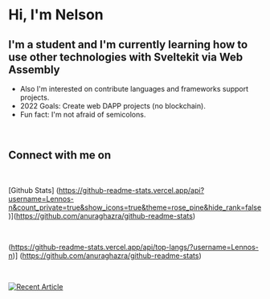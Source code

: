 # Hi, I'm Nelson

## I'm a student and I'm currently learning how to use other technologies with Sveltekit via Web Assembly
- Also I'm interested on contribute languages and frameworks support projects.
- 2022 Goals: Create web DAPP projects (no blockchain).
- Fun fact: I'm not afraid of semicolons.

<br>

## Connect with me on 

<br>

[Github Stats] (https://github-readme-stats.vercel.app/api?username=Lennos-n&count_private=true&show_icons=true&theme=rose_pine&hide_rank=false)](https://github.com/anuraghazra/github-readme-stats)

<br>

(https://github-readme-stats.vercel.app/api/top-langs/?username=Lennos-n)] (https://github.com/anuraghazra/github-readme-stats)

<br>

<a target="_blank" href="https://github-readme-medium-recent-article.vercel.app/medium/@nelson-/0"><img src="https://github-readme-medium-recent-article.vercel.app/medium/@khuyentran1476/0" alt="Recent Article">

